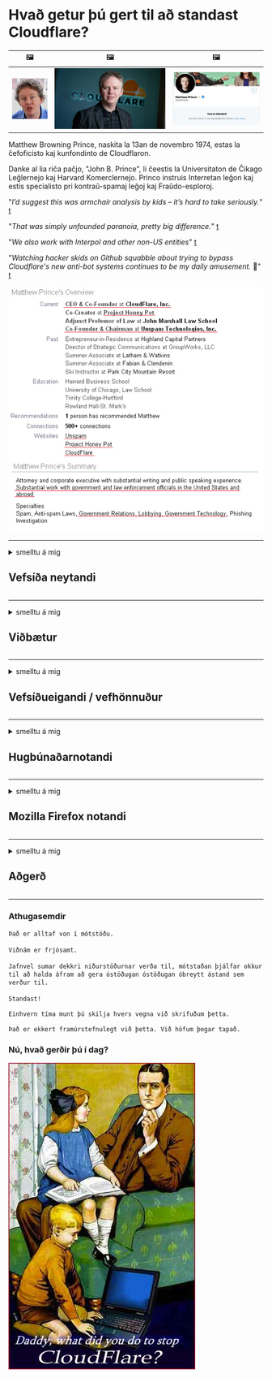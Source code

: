 # Hvað getur þú gert til að standast Cloudflare?

| 🖼 | 🖼 | 🖼 |
| --- | --- | --- |
| ![](../image/matthew_prince_teen.jpg) | ![](../image/matthew_prince.jpg) | ![](../image/blockedbymatthewprince.jpg) |


Matthew Browning Prince, naskita la 13an de novembro 1974, estas la ĉefoficisto kaj kunfondinto de Cloudflaron.

Danke al lia riĉa paĉjo, "John B. Prince", li ĉeestis la Universitaton de Ĉikago Leĝlernejo kaj Harvard Komerclernejo.
Princo instruis Interretan leĝon kaj estis specialisto pri kontraŭ-spamaj leĝoj kaj Fraŭdo-esploroj.


"*I’d suggest this was armchair analysis by kids – it’s hard to take seriously.*" [t](https://www.theguardian.com/technology/2015/nov/19/cloudflare-accused-by-anonymous-helping-isis)

"*That was simply unfounded paranoia, pretty big difference.*"  [t](https://twitter.com/xxdesmus/status/992757936123359233)

"*We also work with Interpol and other non-US entities*" [t](https://twitter.com/eastdakota/status/1203028504184360960)

"*Watching hacker skids on Github squabble about trying to bypass Cloudflare's new anti-bot systems continues to be my daily amusement.* 🍿" [t](https://twitter.com/eastdakota/status/1273277839102656515)


![](../image/whoismp.jpg)

---


<details>
<summary>smelltu á mig

## Vefsíða neytandi
</summary>


- Ef vefsíðan sem þér líkar við notar Cloudflare, segðu þeim að nota ekki Cloudflare.
  - Að væla á samfélagsmiðlum eins og Facebook, Reddit, Twitter eða Mastodon skiptir engu máli. [Aðgerðir eru háværari en hashtags.](https://twitter.com/phyzonloop/status/1274132092490862594)
  - Reyndu að hafa samband við eiganda vefsíðunnar ef þú vilt gera þig gagnlegan.

[Cloudflare sagði](https://github.com/Eloston/ungoogled-chromium/issues/783):
```
Við mælum með að þú leitir til stjórnendanna varðandi tiltekna þjónustu eða vefsvæði sem þú lendir í og ​​deilir reynslu þinni.
```

[Ef þú biður ekki um það, veit eigandi vefsíðunnar aldrei þetta vandamál.](../PEOPLE.md)

![](../image/liberapay.jpg)

[Vel heppnað dæmi](https://counterpartytalk.org/t/turn-off-cloudflare-on-counterparty-co-plz/164/5).<br>
Ertu með vandamál? [Lyftu röddinni núna.](https://github.com/maraoz/maraoz.github.io/issues/1) Dæmi hér að neðan.

```
Þú ert bara að hjálpa til við ritskoðun fyrirtækja og fjöldaeftirlit.
http://crimeflare.eu.org
```

```
Vefsíðan þín er í persónuverndarmisnotuðum garði CloudFlare.
http://crimeflare.eu.org
```

- Taktu þér tíma til að lesa persónuverndarstefnu vefsíðunnar.
  - ef vefsíðan er á bak við Cloudflare eða vefsíða notar þjónustu sem tengist Cloudflare.

Það verður að útskýra hvað „Cloudflare“ er og biðja um leyfi til að deila gögnum þínum með Cloudflare. Brestur á því mun hafa í för með sér trúnaðarbrest og forðast skal viðkomandi vefsíðu.

[Viðunandi dæmi um persónuvernd er hér](https://archive.is/bDlTz) ("Subprocessors" > "Entity Name")

```
Ég hef lesið persónuverndarstefnu þína og ég finn ekki orðið Cloudflare.
Ég neita að deila gögnum með þér ef þú heldur áfram að færa gögnin mín til Cloudflare.
http://crimeflare.eu.org
```

Þetta er dæmi um persónuverndarstefnu sem hefur ekki orðið Cloudflare.
[Liberland Jobs](https://archive.is/daKIr) [privacy policy](https://docsend.com/view/feiwyte):

![](../image/cfwontobey.jpg)

Cloudflare hefur sína persónuverndarstefnu.
[Cloudflare elskar doxxing fólk.](https://www.reddit.com/r/GamerGhazi/comments/2s64fe/be_wary_reporting_to_cloudflare/)

Hér er gott dæmi um skráningarform á vefsíðu.
AFAIK, núll vefsíða gerðu þetta. Ætlarðu að treysta þeim?

```
Með því að smella á „Skráðu þig fyrir XYZ“ samþykkirðu þjónustuskilmála okkar og persónuverndaryfirlýsingu.
Þú samþykkir einnig að deila gögnum þínum með Cloudflare og samþykkir einnig persónuverndaryfirlýsingu cloudflare.
Ef Cloudflare lekur upplýsingum þínum eða leyfir þér ekki að tengjast netþjónum okkar, þá er það ekki okkur að kenna. [*]

[ Skráðu þig ] [ ég er ósammála ]
```
[*] [PEOPLE.md](../PEOPLE.md)


- Reyndu að nota ekki þjónustu þeirra. Mundu að Cloudflare fylgist með þér.
  - ["I'm in your TLS, sniffin' your passworz"](../image/iminurtls.jpg)

- Leitaðu að annarri vefsíðu. Það eru valkostir og tækifæri á internetinu!

- Sannfærðu vini þína um að nota Tor daglega.
  - Nafnleynd ætti að vera staðall opins internets!
  - [Athugaðu að Tor verkefnið mislíkar þetta verkefni.](../HISTORY.md)

</details>

------

<details>
<summary>smelltu á mig

## Viðbætur
</summary>

- Ef vafrinn þinn er Firefox, Tor Browser eða Ungoogled Chromium skaltu nota eina af þessum viðbótum hér að neðan.
  - Ef þú vilt bæta við öðrum nýjum viðbótum skaltu spyrja um það fyrst.


| Nafn | Hönnuður | Stuðningur | Getur lokað | Get látið vita | Chrome |
| -------- | -------- | -------- | -------- | -------- | -------- |
| [Bloku Cloudflaron MITM-Atakon](../subfiles/about.bcma.md) | #Addon | [ ? ](http://crimeflare.eu.org/) | **Já**     | **Já**     |  **Já** |
| [Ĉu ligoj estas vundeblaj al MITM-atako?](../subfiles/about.ismm.md) | #Addon | [ ? ](http://crimeflare.eu.org/) | Nei     | **Já**     |  **Já** |
| [Ĉu ĉi tiuj ligoj blokos Tor-uzanton?](../subfiles/about.isat.md) | #Addon | [ ? ](http://crimeflare.eu.org/) | Nei     | **Já**     |  **Já** |
| [Block Cloudflare MITM Attack](https://trac.torproject.org/projects/tor/attachment/ticket/24351/block_cloudflare_mitm_attack-1.0.14.1-an%2Bfx.xpi)<br>[**DELETED BY TOR PROJECT**](../HISTORY.md) | nullius | [ ? ](../tool/block_cloudflare_mitm_fx), [Link](http://crimeflare.eu.org/) | **Já**     | **Já**     |  Nei |
| [TPRB](http://34ahehcli3epmhbu2wbl6kw6zdfl74iyc4vg3ja4xwhhst332z3knkyd.onion/) | Sw | [ ? ](http://34ahehcli3epmhbu2wbl6kw6zdfl74iyc4vg3ja4xwhhst332z3knkyd.onion/) | **Já**     | **Já**     |  Nei |
| [Detect Cloudflare](https://addons.mozilla.org/en-US/firefox/addon/detect-cloudflare/) | Frank Otto | [ ? ](https://github.com/traktofon/cf-detect) | Nei     | **Já**     |  Nei |
| [True Sight](https://addons.mozilla.org/en-US/firefox/addon/detect-cloudflare-plus/) | claustromaniac | [ ? ](https://github.com/claustromaniac/detect-cloudflare-plus) | Nei     | **Já**     |  Nei |
| [Which Cloudflare datacenter am I visiting?](https://addons.mozilla.org/en-US/firefox/addon/cf-pop/) | 依云 | [ ? ](https://github.com/lilydjwg/cf-pop) | Nei     | **Já**     |  Nei |


- „Decentraleyes“ getur stöðvað tengingu við „CDNJS (Cloudflare)“.
  - Það kemur í veg fyrir að margar beiðnir berist netkerfum og þjónar staðbundnum skrám til að koma í veg fyrir að vefsvæði brotni.
  - Framkvæmdaraðilinn svaraði: "[very concerning indeed](https://github.com/Synzvato/decentraleyes/issues/236#issuecomment-352049501)", "[widespread usage severely centralizes the web](https://github.com/Synzvato/decentraleyes/issues/251#issuecomment-366752049)"

- [Þú getur líka fjarlægt Cloudflare skírteini eða vantraust frá skírteinisvaldinu þínu.](https://www.ssl.com/how-to/remove-root-certificate-firefox/)

</details>

------

<details>
<summary>smelltu á mig

## Vefsíðueigandi / vefhönnuður
</summary>


![](../image/word_cloudflarefree.jpg)

- Ekki nota Cloudflare lausn, tímabil.
  - Þú getur gert betur en það, ekki satt? [Hér er hvernig á að fjarlægja Cloudflare áskriftir, áætlanir, lén eða reikninga.](https://support.cloudflare.com/hc/en-us/articles/200167776-Removing-subscriptions-plans-domains-or-accounts)

| 🖼 | 🖼 |
| --- | --- |
| ![](../image/htmlalertcloudflare.jpg) | ![](../image/htmlalertcloudflare2.jpg) |

- Viltu fleiri viðskiptavini? Þú veist hvað ég á að gera. Vísbending er „fyrir ofan línu“.
  - [Halló, þú skrifaðir „Við tökum friðhelgi þína alvarlega“ en ég fékk „Villa 403 Bannað nafnlaust umboð ekki leyfilegt“.](https://it.slashdot.org/story/19/02/19/0033255/stop-saying-we-take-your-privacy-and-security-seriously) Af hverju ertu að loka á Tor eða VPN? Og af hverju ertu að loka á tímabundinn tölvupóst?

![](../image/anonexist.jpg)

- Notkun Cloudflare eykur líkurnar á bilun. Gestir fá ekki aðgang að vefsíðunni þinni ef netþjónninn þinn er niðri eða Cloudflare er niðri.
  - [Haldiði virkilega að Cloudflare hafi aldrei farið niður?](https://www.ibtimes.com/cloudflare-down-not-working-sites-producing-504-gateway-timeout-errors-2618008) [Another](https://twitter.com/Jedduff/status/1097875615997399040) [sample](https://twitter.com/search?f=tweets&vertical=default&q=Cloudflare%20is%20having%20problems). [Need more](../PEOPLE.md)?

![](../image/cloudflareinternalerror.jpg)

- Notkun Cloudflare til að setja umboð fyrir „API þjónustu“, „hugbúnaðaruppfærsluþjón“ eða „RSS straum“ skaðar viðskiptavini þína. Viðskiptavinur hringdi í þig og sagði „Ég get ekki notað API þitt lengur“ og þú hefur ekki hugmynd um hvað er að gerast. Cloudflare getur þagað niður viðskiptavin þinn. Finnst þér það í lagi?
  - Það eru margir RSS lesandi viðskiptavinur og RSS lesandi netþjónusta. Af hverju ertu að birta RSS straum ef þú ert ekki að leyfa fólki að gerast áskrifandi?

![](../image/rssfeedovercf.jpg)

- Þarftu HTTPS vottorð? Notaðu „Við skulum dulkóða“ eða bara kaupa það frá CA fyrirtæki.

- Þarftu DNS netþjón? Geturðu ekki sett upp þinn eigin netþjón? Hvað með þá: [Hurricane Electric Free DNS](https://dns.he.net/), [Dyn.com](https://dyn.com/dns/), [1984 Hosting](https://www.1984hosting.com/), [Afraid.Org (Stjórnandi eyðir reikningnum þínum ef þú notar TOR)](https://freedns.afraid.org/)
  - [Alternativoj al DNS](../subfiles/alternative.domaindns.md)

- Ertu að leita að hýsingarþjónustu? Aðeins ókeypis? Hvað með þá: [Onion Service](http://vww6ybal4bd7szmgncyruucpgfkqahzddi37ktceo3ah7ngmcopnpyyd.onion/en/security/network-security/tor/onionservices-best-practices), [Free Web Hosting Area](https://freewha.com/), [Autistici/Inventati Web Site Hosting](https://www.autinv5q6en4gpf4.onion/services/website), [Github Pages](https://pages.github.com/), [Surge](https://surge.sh/)
  - [Valkostir við Cloudflare](../subfiles/alternative.cloudflare.md)

- Ertu að nota „cloudflare-ipfs.com“? [Veistu að Cloudflare IPFS er slæmt?](../PEOPLE.md)

- Settu upp vefforritavörn eins og OWASP og Fail2Ban á netþjóninum þínum og stilltu hann rétt.
  - Að loka á Tor er ekki lausn. Ekki refsa öllum bara fyrir litla slæma notendur.

- Beindu eða lokaðu fyrir „Cloudflare Warp“ notendur að fá aðgang að vefsíðunni þinni. Og gefðu ástæðu ef þú getur.

> IP listi: "[Núverandi IP svið Cloudflare](cloudflare_inc/)"

> A: Lokaðu þeim bara

```
server {
...
deny 173.245.48.0/20;
deny 103.21.244.0/22;
deny 103.22.200.0/22;
deny 103.31.4.0/22;
deny 141.101.64.0/18;
deny 108.162.192.0/18;
deny 190.93.240.0/20;
deny 188.114.96.0/20;
deny 197.234.240.0/22;
deny 198.41.128.0/17;
deny 162.158.0.0/15;
deny 104.16.0.0/12;
deny 172.64.0.0/13;
deny 131.0.72.0/22;
deny 2400:cb00::/32;
deny 2606:4700::/32;
deny 2803:f800::/32;
deny 2405:b500::/32;
deny 2405:8100::/32;
deny 2a06:98c0::/29;
deny 2c0f:f248::/32;
...
}
```

> B: Áframsenda á viðvörunarsíðu

```
http {
...
geo $iscf {
default 0;
173.245.48.0/20 1;
103.21.244.0/22 1;
103.22.200.0/22 1;
103.31.4.0/22 1;
141.101.64.0/18 1;
108.162.192.0/18 1;
190.93.240.0/20 1;
188.114.96.0/20 1;
197.234.240.0/22 1;
198.41.128.0/17 1;
162.158.0.0/15 1;
104.16.0.0/12 1;
172.64.0.0/13 1;
131.0.72.0/22 1;
2400:cb00::/32 1;
2606:4700::/32 1;
2803:f800::/32 1;
2405:b500::/32 1;
2405:8100::/32 1;
2a06:98c0::/29 1;
2c0f:f248::/32 1;
}
...
}

server {
...
if ($iscf) {rewrite ^ https://example.com/cfwsorry.php;}
...
}

<?php
header('HTTP/1.1 406 Not Acceptable');
echo <<<CLOUDFLARED
Thank you for visiting ourwebsite.com!<br />
We are sorry, but we can't serve you because your connection is being intercepted by Cloudflare.<br />
Please read http://crimeflare.eu.org for more information.<br />
CLOUDFLARED;
die();
```

- Settu upp Tor Onion Service eða I2P insite ef þú trúir á frelsi og tekur vel á móti nafnlausum notendum.

- Biddu um ráð frá öðrum Clearnet / Tor tvöföldum vefrekendum og eignast nafnlausa vini!

</details>

------

<details>
<summary>smelltu á mig

## Hugbúnaðarnotandi
</summary>


- Discord er að nota CloudFlare. Valkostir? Við mælum með [**Briar** (Android)](https://f-droid.org/en/packages/org.briarproject.briar.android/), [Ricochet (PC)](https://ricochet.im/), [Tox + Tor (Android/PC)](https://tox.chat/download.html)
  - Briar inniheldur Tor púkann svo þú þurfir ekki að setja upp Orbot.
  - Qwtch verktaki, Open Privacy, eyddi stop_cloudflare verkefni úr git þjónustu sinni án fyrirvara.

- Ef þú notar Debian GNU / Linux eða einhverjar afleiður, gerðu þá áskrift: [bug #831835](https://bugs.debian.org/cgi-bin/bugreport.cgi?bug=831835). Og ef þú getur, hjálpaðu til við að staðfesta plásturinn og hjálpaðu umsjónarmanni að komast að réttri niðurstöðu um hvort hann ætti að vera samþykktur.

- Mæli alltaf með þessum vöfrum.

| Nafn | Hönnuður | Stuðningur | Athugasemd |
| -------- | -------- | -------- | -------- |
| [Ungoogled-Chromium](https://ungoogled-software.github.io/ungoogled-chromium-binaries/) | Eloston | [ ? ](https://github.com/Eloston/ungoogled-chromium) | PC (Win, Mac, Linux)  _!Tor_ |
| [Bromite](https://www.bromite.org/fdroid) | Bromite | [ ? ](https://github.com/bromite/bromite/issues) | Android  _!Tor_ |
| [Tor Browser](https://www.torproject.org/download/) | Tor Project | [ ? ](https://support.torproject.org/) | PC (Win, Mac, Linux)  _Tor_|
| [Tor Browser Android](https://www.torproject.org/download/) | Tor Project | [ ? ](https://support.torproject.org/) | Android  _Tor_|
| [Onion Browser](https://itunes.apple.com/us/app/onion-browser/id519296448?mt=8) | Mike Tigas | [ ? ](https://github.com/OnionBrowser/OnionBrowser/issues) | Apple iOS  _Tor_|
| [GNU/Icecat](https://www.gnu.org/software/gnuzilla/) | GNU | [ ? ](https://www.gnu.org/software/gnuzilla/) | PC (Linux) |
| [IceCatMobile](https://f-droid.org/en/packages/org.gnu.icecat/) | GNU | [ ? ](https://lists.gnu.org/mailman/listinfo/bug-gnuzilla) | Android |
| [Iridium Browser](https://iridiumbrowser.de/about/) | Iridium | [ ? ](https://github.com/iridium-browser/iridium-browser/) | PC (Win, Mac, Linux, OpenBSD) |


Persónuvernd annars hugbúnaðar er ófullkomin. Þetta þýðir ekki að Tor vafrinn sé „fullkominn“.
Það er ekkert 100% öruggt né 100% lokað á internetinu og tækninni.

- Viltu ekki nota Tor? Þú getur notað hvaða vafra sem er með Tor púkanum.
  - [Athugið að Tor verkefnið líkar ekki þetta.](https://support.torproject.org/tbb/tbb-9/) Notaðu Tor Browser ef þú ert fær um það.
- [Hvernig á að nota Chromium með Tor](../subfiles/chromium_tor.md)


Við skulum tala um friðhelgi annars hugbúnaðar.

- [Ef þú þarft virkilega að nota Firefox skaltu velja „Firefox ESR“.](https://www.mozilla.org/en-US/firefox/organizations/)
  - [Firefox - Njósnahugavakt](https://spyware.neocities.org/articles/firefox.html)
  - [Firefox hafnar málfrelsi, bannar málfrelsi](https://web.archive.org/web/20200423010026/https://reclaimthenet.org/firefox-rejects-free-speech-bans-free-speech-commenting-plugin-dissenter-from-its-extensions-gallery/)
  - ["100+ atkvæði. Það virðist eins og að biðja hugbúnaðarfyrirtæki að halda sig við ... hugbúnaður er bara of mikið þessa dagana."](https://old.reddit.com/r/firefox/comments/gutdiw/weve_got_work_to_do_the_mozilla_blog/fslbbb6/)
  - [Uh, af hverju sýnir Firefox mér styrktar hlekki á slóðastikunni minni?](https://www.reddit.com/r/firefox/comments/jybx2w/uh_why_is_firefox_showing_me_sponsored_links_in/)
  - [Mozilla - Djöfullinn holdtekinn](https://digdeeper.neocities.org/ghost/mozilla.html)

- [Mundu að Mozilla er að nota Cloudflare þjónustu.](https://www.robtex.com/dns-lookup/www.mozilla.org) [Þeir eru líka að nota DNS þjónustu Cloudflare á vörunni sinni.](https://www.theregister.co.uk/2018/03/21/mozilla_testing_dns_encryption/)

- [Mozilla hafnaði þessum miða opinberlega.](https://bugzilla.mozilla.org/show_bug.cgi?id=1426618)

- [Firefox Focus er brandari.](https://github.com/mozilla-mobile/focus-android/issues/1743) [Þeir lofuðu að slökkva á fjarvistum en þeir breyttu því.](https://github.com/mozilla-mobile/focus-android/issues/4210)

- [PaleMoon / Basilisk verktaki elskar Cloudflare.](https://github.com/mozilla-mobile/focus-android/issues/1743#issuecomment-345993097)
  - [Archive Server Pale Moon reiðhestur og dreifði spilliforritum í 18 mánuði](https://www.reddit.com/r/privacytoolsIO/comments/cc808y/pale_moons_archive_server_hacked_and_spread/)
  - Hann hatar líka Tor notendur - "[Láttu það vera fjandsamlegt gagnvart Tor. Ég held að flestar síður ættu að vera fjandsamlegar gagnvart Tor miðað við afar háan misnotkunarstuðul.](https://github.com/yacy/yacy_search_server/issues/314#issuecomment-565932097)"

- [Waterfox er með alvarlegt „síma heima“ vandamál](https://spyware.neocities.org/articles/waterfox.html)

- [Google Chrome er njósnaforrit.](https://www.gnu.org/proprietary/malware-google.en.html)
  - [Google snýr að virkni þinni.](https://spyware.neocities.org/articles/chrome.html)

- [SRWare Iron gerir of marga síma að heimatengingu.](https://spyware.neocities.org/articles/iron.html) Það tengist einnig google lénum.

- [Brave Browser hvítlisti Facebook / Twitter rekja spor einhvers.](https://www.bleepingcomputer.com/news/security/facebook-twitter-trackers-whitelisted-by-brave-browser/)
  - [Hér eru fleiri mál.](https://spyware.neocities.org/articles/brave.html)
  - [auðkenni hlutdeildarfélags binance](https://twitter.com/cryptonator1337/status/1269594587716374528)

- [Microsoft Edge leyfir Facebook að keyra Flash kóða á bak við notendur.](https://www.zdnet.com/article/microsoft-edge-lets-facebook-run-flash-code-behind-users-backs/)

- [Vivaldi virðir ekki friðhelgi þína.](https://spyware.neocities.org/articles/vivaldi.html)

- [Njósnaforrit óperu: Einstaklega hátt](https://spyware.neocities.org/articles/opera.html)

- Apple iOS: [Þú ættir alls ekki að nota iOS, aðallega vegna þess að það er spilliforrit.](https://www.gnu.org/proprietary/malware-apple.html)

Þess vegna mælum við aðeins með ofangreindri töflu. Ekkert annað.

</details>

------

<details>
<summary>smelltu á mig

## Mozilla Firefox notandi
</summary>


- „Firefox Nightly“ mun senda upplýsingar um kembiforrit til Mozilla netþjóna án þess að afþakka aðferðina.
  - [Netþjónar Mozilla virða fyrir sér Cloudflare](https://www.digwebinterface.com/?hostnames=www.mozilla.org%0D%0Amozilla.cloudflare-dns.com&type=&ns=resolver&useresolver=8.8.4.4&nameservers=)

- Það er hægt að banna Firefox að tengjast Mozilla netþjónum.
  - [Leiðbeiningar um stefnu-sniðmát Mozilla](https://github.com/mozilla/policy-templates/blob/master/README.md)
  - Hafðu í huga að þetta bragð gæti hætt að virka í seinni útgáfu vegna þess að Mozilla hefur gaman af því að setja sjálfan sig á undanþágulista.
  - Notaðu eldvegg og DNS síu til að loka þeim alveg.

"`/distribution/policies.json`"

>     "WebsiteFilter": {
> 		"Block": [
> 		"*://*.mozilla.com/*",
> 		"*://*.mozilla.net/*",
> 		"*://*.mozilla.org/*",
> 		"*://webcompat.com/*",
> 		"*://*.firefox.com/*",
> 		"*://*.thunderbird.net/*",
> 		"*://*.cloudflare.com/*"
> 		]
>     },


- ~~Tilkynntu villu á rekja spor einhvers mozilla og segðu þeim að nota ekki Cloudflare.~~ Það var galla skýrsla um bugzilla. Margir sendu áhyggjur sínar, en stjórnandinn leyndi göllunum árið 2018.

- Þú getur gert DoH óvirkt í Firefox.
  - [Skiptu um sjálfgefna DNS-þjónustuveitu Firefox](../subfiles/change-firefox-dns.md)

![](../image/firefoxdns.jpg)

- [Ef þú vilt nota DNS sem ekki er ISP skaltu íhuga að nota OpenNIC Tier2 DNS þjónustu eða einhverja DNS þjónustu sem ekki er Cloudflare.](https://wiki.opennic.org/start)
![](../image/opennic.jpg)
  - Lokaðu fyrir Cloudflare með DNS. [Crimeflare DNS](../subfiles/service.publicdns.md)

- Þú getur notað Tor sem DNS upplausn. [Ef þú ert ekki Tor sérfræðingur skaltu spyrja hér.](https://tor.stackexchange.com/)

> **Hvernig?**
> 1. Sæktu Tor og settu það upp á tölvunni þinni.
> 2. Bættu þessari línu við „torrc“ skrá.
> DNSPort 127.0.0.1:53
> 3. Endurræstu Tor.
> 4. Stilltu DNS miðlara tölvunnar á „127.0.0.1“.

</details>

------

<details>
<summary>smelltu á mig

## Aðgerð
</summary>


- Segðu öðrum í kringum þig um hættuna sem fylgir Cloudflare.

- [Hjálpaðu til við að bæta þessa geymslu.](http://crimeflare.eu.org)
  - Bæði listarnir, rökin gegn því og smáatriðin.

- [Skjalaðu og gerðu mjög opinber þar sem hlutirnir fara úrskeiðis með Cloudflare (og svipuð fyrirtæki) og vertu viss um að nefna þessa geymslu þegar þú gerir það](http://crimeflare.eu.org) :)

- Fáðu fleiri sem nota Tor sjálfgefið svo þeir geti upplifað vefinn frá sjónarhorni mismunandi heimshluta.

- Byrjaðu hópa, á samfélagsmiðlum og mataræði, tileinkað því að frelsa heiminn frá Cloudflare.

- Tengdu við þessa hópa í þessari geymslu, þar sem við á, - það getur verið staður til að samræma að vinna saman sem hópar.

- [Byrjaðu kofa sem getur veitt þýðingarmikinn valkost fyrir Cloudflare.](../subfiles/alternative.cloudflare.md)

- Láttu okkur vita af einhverjum valkostum sem hjálpa að minnsta kosti að veita margþætta vörn gegn Cloudflare.

- Ef þú ert viðskiptavinur Cloudflare skaltu stilla persónuverndarstillingar þínar og bíða eftir að þeir brjóti í bága við þær.
  - [Færðu þá gjald gegn ruslpósti / friðhelgi einkalífs.](https://twitter.com/thexpaw/status/1108424723233419264)

- Ef þú ert í Bandaríkjunum og vefsíðan sem um ræðir er banki eða endurskoðandi, reyndu að koma lögfræðilegum þrýstingi á lögin Gramm – Leach – Bliley, eða Bandaríkjamenn með skertar aðgerðir og tilkynntu okkur hversu langt þú nærð .

- Ef vefsíðan er opinber síða, reyndu að koma lögfræðilegum þrýstingi undir 1. breytingu á stjórnarskrá Bandaríkjanna.

- Ef þú ert ríkisborgari ESB skaltu hafa samband við vefsíðuna til að senda persónulegar upplýsingar þínar samkvæmt almennri persónuverndarreglugerð. Ef þeir neita að veita þér upplýsingar þínar er það brot á lögum.

- Fyrir fyrirtæki sem segjast bjóða þjónustu á vefsíðu sinni, reyndu að tilkynna þær sem „rangar auglýsingar“ til neytendaverndarstofnana og BBB. Cloudflare vefsíður eru þjónar af Cloudflare netþjónum.

- [ITU leggur til í bandarísku samhengi að Cloudflare sé byrjað að verða nógu stórt til þess að auðhringalöggjöf gæti komið niður á þeim.](https://www.itu.int/en/ITU-T/Workshops-and-Seminars/20181218/Documents/Geoff_Huston_Presentation.pdf)

- Það má hugsa sér að GNU GPL útgáfa 4 geti falið í sér að geyma heimildakóða á bak við slíka þjónustu, þar sem krafist er fyrir öll GPLv4 og síðar forrit sem að minnsta kosti frumkóðinn er aðgengilegur með miðli sem gerir ekki mismunun á Tor notendum.

</details>

------

### Athugasemdir

```
Það er alltaf von í mótstöðu.

Viðnám er frjósamt.

Jafnvel sumar dekkri niðurstöðurnar verða til, mótstaðan þjálfar okkur til að halda áfram að gera óstöðugan óstöðugan óbreytt ástand sem verður til.

Standast!
```

```
Einhvern tíma munt þú skilja hvers vegna við skrifuðum þetta.
```

```
Það er ekkert framúrstefnulegt við þetta. Við höfum þegar tapað.
```

### Nú, hvað gerðir þú í dag?


![](../image/stopcf.jpg)
